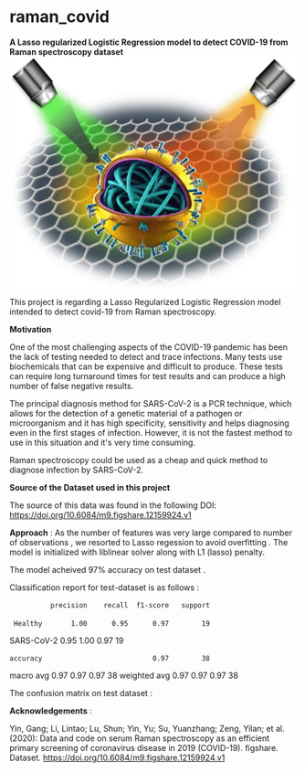 # raman_covid

**A Lasso regularized Logistic Regression model to detect COVID-19 from Raman spectroscopy dataset**
![Screenshot](ramancovid.png)



This project is regarding a Lasso Regularized Logistic Regression model intended to detect covid-19 from Raman spectroscopy. 

**Motivation** 

One of the most challenging aspects of the COVID-19 pandemic has been the lack of testing needed to detect and trace infections. Many tests use biochemicals that can be expensive and difficult to produce. These tests can require long turnaround times for test results and can produce a high number of false negative results. 

The principal diagnosis method for SARS-CoV-2 is a PCR technique, which allows for the detection of a genetic material of a pathogen or microorganism and it has high specificity, sensitivity and helps diagnosing even in the first stages of infection. However, it is not the fastest method to use in this situation and it's very time consuming.


Raman spectroscopy could be used as a cheap and quick method to diagnose infection by SARS-CoV-2.

**Source of the Dataset used in this project**

The source of this data was found in the following DOI: https://doi.org/10.6084/m9.figshare.12159924.v1

**Approach**  :
As the number of features was very large compared to number of observations , we resorted to Lasso regession to avoid overfitting . 
The model is initialized with  liblinear solver along with L1 (lasso) penalty. 

The model acheived 97% accuracy on test dataset . 


Classification report for test-dataset is as follows :


              precision    recall  f1-score   support

     Healthy       1.00      0.95      0.97        19
  SARS-CoV-2       0.95      1.00      0.97        19

    accuracy                           0.97        38
   macro avg       0.97      0.97      0.97        38
weighted avg       0.97      0.97      0.97        38



The confusion matrix on test dataset :




**Acknowledgements** :

Yin, Gang; Li, Lintao; Lu, Shun; Yin, Yu; Su, Yuanzhang; Zeng, Yilan; et al. (2020): Data and code on serum Raman spectroscopy as an efficient primary screening of coronavirus disease in 2019 (COVID-19). figshare. Dataset. https://doi.org/10.6084/m9.figshare.12159924.v1


